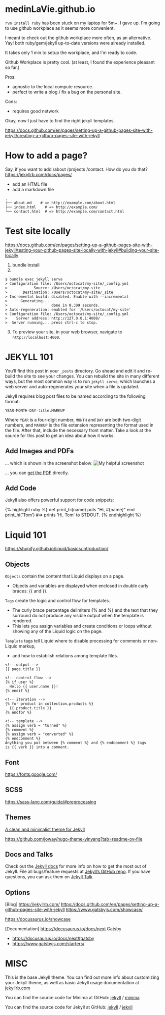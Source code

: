 # medinLaVie.github.io

`rvm install ruby` has been stuck on my laptop for 5m+. I gave up. I'm going to use github workplace as it seems more convenient.

I meant to check out the github workplace more often, as an alternative. Yay! both ruby/gem/jekyll up-to-date versions were already installed.

It takes only 1 min to setup the workplace, and I'm ready to code.

Github Workplace is pretty cool. (at least, I found the experience pleasant so far.)

Pros:
- agnostic to the local compute resource.
- perfect to write a blog / fix a bug on the personal site.


Cons:
- requires good network


Okay, now I just have to find the right jekyll templates.

https://docs.github.com/en/pages/setting-up-a-github-pages-site-with-jekyll/creating-a-github-pages-site-with-jekyll


# How to add a page?
Say, if you want to add /about /projects /contact. How do you do that?
https://jekyllrb.com/docs/pages/
- add an HTML file
- add a markdown file

```
.
├── about.md    # => http://example.com/about.html
├── index.html    # => http://example.com/
└── contact.html  # => http://example.com/contact.html
```

# Test site locally
https://docs.github.com/en/pages/setting-up-a-github-pages-site-with-jekyll/testing-your-github-pages-site-locally-with-jekyll#building-your-site-locally

1. bundle install
2.
```
$ bundle exec jekyll serve
> Configuration file: /Users/octocat/my-site/_config.yml
>            Source: /Users/octocat/my-site
>       Destination: /Users/octocat/my-site/_site
> Incremental build: disabled. Enable with --incremental
>      Generating...
>                    done in 0.309 seconds.
> Auto-regeneration: enabled for '/Users/octocat/my-site'
> Configuration file: /Users/octocat/my-site/_config.yml
>    Server address: http://127.0.0.1:4000/
>  Server running... press ctrl-c to stop.
```

3. To preview your site, in your web browser, navigate to `http://localhost:4000`.

# JEKYLL 101
You’ll find this post in your `_posts` directory. Go ahead and edit it and re-build the site to see your changes. You can rebuild the site in many different ways, but the most common way is to run `jekyll serve`, which launches a web server and auto-regenerates your site when a file is updated.

Jekyll requires blog post files to be named according to the following format:

`YEAR-MONTH-DAY-title.MARKUP`

Where `YEAR` is a four-digit number, `MONTH` and `DAY` are both two-digit numbers, and `MARKUP` is the file extension representing the format used in the file. After that, include the necessary front matter. Take a look at the source for this post to get an idea about how it works.

## Add Images and PDFs

... which is shown in the screenshot below:
![My helpful screenshot](/assets/screenshot.jpg)

... you can [get the PDF](/assets/mydoc.pdf) directly.

## Add Code
Jekyll also offers powerful support for code snippets:

{% highlight ruby %}
def print_hi(name)
  puts "Hi, #{name}"
end
print_hi('Tom')
#=> prints 'Hi, Tom' to STDOUT.
{% endhighlight %}

# Liquid 101
https://shopify.github.io/liquid/basics/introduction/

## Objects
`Objects` contain the content that Liquid displays on a page.
- Objects and variables are displayed when enclosed in double curly braces: {{ and }}.

`Tags` create the logic and control flow for templates.
- The curly brace percentage delimiters {% and %} and the text that they surround do not produce any visible output when the template is rendered.
- This lets you assign variables and create conditions or loops without showing any of the Liquid logic on the page.

`Template` tags tell Liquid where to disable processing for comments or non-Liquid markup,
- and how to establish relations among template files.


```liquid
<!-- output -->
{{ page.title }}

<!-- control flow -->
{% if user %}
  Hello {{ user.name }}!
{% endif %}

<!-- iteration -->
{% for product in collection.products %}
  {{ product.title }}
{% endfor %}

<!-- template -->
{% assign verb = "turned" %}
{% comment %}
{% assign verb = "converted" %}
{% endcomment %}
Anything you put between {% comment %} and {% endcomment %} tags
is {{ verb }} into a comment.

```

## Font
https://fonts.google.com/

## SCSS
https://sass-lang.com/guide/#preprocessing

## Themes
[A clean and minimalist theme for Jekyll](https://news.ycombinator.com/item?id=20806300)

https://github.com/joway/hugo-theme-yinyang?tab=readme-ov-file



## Docs and Talks
Check out the [Jekyll docs][jekyll-docs] for more info on how to get the most out of Jekyll. File all bugs/feature requests at [Jekyll’s GitHub repo][jekyll-gh]. If you have questions, you can ask them on [Jekyll Talk][jekyll-talk].

[jekyll-docs]: https://jekyllrb.com/docs/home
[jekyll-gh]:   https://github.com/jekyll/jekyll
[jekyll-talk]: https://talk.jekyllrb.com/

## Options
[Blog]
https://jekyllrb.com/
https://docs.github.com/en/pages/setting-up-a-github-pages-site-with-jekyll
https://www.gatsbyjs.com/showcase/

https://docusaurus.io/showcase

[Documentation]
https://docusaurus.io/docs/next
Gatsby
- https://docusaurus.io/docs/next#gatsby
- https://www.gatsbyjs.com/starters/




# MISC
This is the base Jekyll theme. You can find out more info about customizing your Jekyll theme, as well as basic Jekyll usage documentation at [jekyllrb.com](https://jekyllrb.com/)

You can find the source code for Minima at GitHub:
[jekyll][jekyll-organization] /
[minima](https://github.com/jekyll/minima)

You can find the source code for Jekyll at GitHub:
[jekyll][jekyll-organization] /
[jekyll](https://github.com/jekyll/jekyll)


[jekyll-organization]: https://github.com/jekyll
